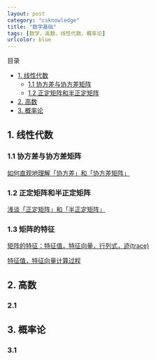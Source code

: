 ```yaml
---
layout: post
category: "csknowledge"
title: "数学基础"
tags: [数学，高数，线性代数，概率论]
urlcolor: blue
---
```


目录

<!-- TOC -->

- [1. 线性代数](#1-线性代数)
	- [1.1 协方差与协方差矩阵](#11-协方差与协方差矩阵)
	- [1.2 正定矩阵和半正定矩阵](#12-正定矩阵和半正定矩阵)
- [2. 高数](#2-高数)
- [3. 概率论](#3-概率论)

<!-- /TOC -->

## 1. 线性代数

### 1.1 协方差与协方差矩阵

[如何直观地理解「协方差」和「协方差矩阵」](https://zhuanlan.zhihu.com/p/37609917)

### 1.2 正定矩阵和半正定矩阵

[浅谈「正定矩阵」和「半正定矩阵」](https://zhuanlan.zhihu.com/p/44860862)

### 1.3 矩阵的特征

[矩阵的特征：特征值，特征向量，行列式，迹(trace)](https://zhuanlan.zhihu.com/p/25955676)

[特征值，特征向量计算过程](https://blog.csdn.net/Junerror/article/details/80222540)

## 2. 高数

### 2.1

## 3. 概率论

### 3.1



